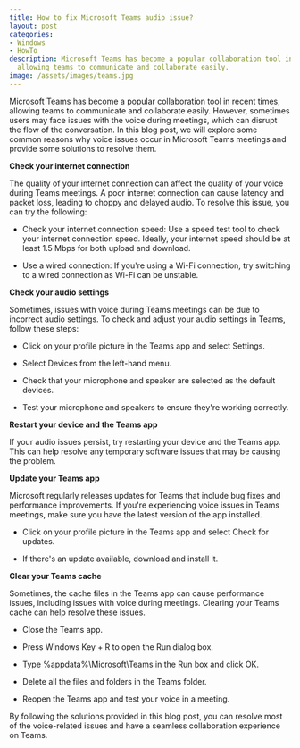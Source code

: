 ```yaml
---
title: How to fix Microsoft Teams audio issue?
layout: post
categories:
- Windows
- HowTo
description: Microsoft Teams has become a popular collaboration tool in recent times,
  allowing teams to communicate and collaborate easily.
image: /assets/images/teams.jpg
---
```


Microsoft Teams has become a popular collaboration tool in recent times, allowing teams to communicate and collaborate easily. However, sometimes users may face issues with the voice during meetings, which can disrupt the flow of the conversation. In this blog post, we will explore some common reasons why voice issues occur in Microsoft Teams meetings and provide some solutions to resolve them.

**Check your internet connection**

The quality of your internet connection can affect the quality of your voice during Teams meetings. A poor internet connection can cause latency and packet loss, leading to choppy and delayed audio. To resolve this issue, you can try the following:

* Check your internet connection speed: Use a speed test tool to check your internet connection speed. Ideally, your internet speed should be at least 1.5 Mbps for both upload and download.

* Use a wired connection: If you're using a Wi-Fi connection, try switching to a wired connection as Wi-Fi can be unstable.
 
**Check your audio settings**

Sometimes, issues with voice during Teams meetings can be due to incorrect audio settings. To check and adjust your audio settings in Teams, follow these steps:

* Click on your profile picture in the Teams app and select Settings.

* Select Devices from the left-hand menu.

* Check that your microphone and speaker are selected as the default devices.

* Test your microphone and speakers to ensure they're working correctly.

 **Restart your device and the Teams app**

If your audio issues persist, try restarting your device and the Teams app. This can help resolve any temporary software issues that may be causing the problem.

 **Update your Teams app**

Microsoft regularly releases updates for Teams that include bug fixes and performance improvements. If you're experiencing voice issues in Teams meetings, make sure you have the latest version of the app installed.

* Click on your profile picture in the Teams app and select Check for updates.

* If there's an update available, download and install it.

 **Clear your Teams cache**

Sometimes, the cache files in the Teams app can cause performance issues, including issues with voice during meetings. Clearing your Teams cache can help resolve these issues.

* Close the Teams app.

* Press Windows Key + R to open the Run dialog box.

* Type %appdata%\Microsoft\Teams in the Run box and click OK.

* Delete all the files and folders in the Teams folder.

* Reopen the Teams app and test your voice in a meeting.

By following the solutions provided in this blog post, you can resolve most of the voice-related issues and have a seamless collaboration experience on Teams.
